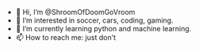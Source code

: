 - 👋 Hi, I’m @ShroomOfDoomGoVroom
- 👀 I’m interested in soccer, cars, coding, gaming. 
- 🌱 I’m currently learning python and machine learning.
- 📫 How to reach me: just don't

<!---
ShroomOfDoomGoVroom/ShroomOfDoomGoVroom is a ✨ special ✨ repository because its `README.md` (this file) appears on your GitHub profile.
You can click the Preview link to take a look at your changes.
--->
